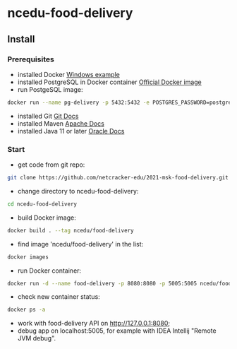 # ncedu-food-delivery
## Install

### Prerequisites
- installed Docker [Windows example](https://docs.docker.com/desktop/windows/install/#install-docker-desktop-on-windows)
- installed PostgreSQL in Docker container [Official Docker image](https://hub.docker.com/_/postgres) 
- run PostgeSQL image:
```bash
docker run --name pg-delivery -p 5432:5432 -e POSTGRES_PASSWORD=postgres -d postgres
```
- installed Git [Git Docs](https://git-scm.com/book/en/v2/Getting-Started-Installing-Git)
- installed Maven [Apache Docs](https://maven.apache.org/install.html) 
- installed Java 11 or later [Oracle Docs](https://www.oracle.com/java/technologies/downloads/#java11)

### Start
- get code from git repo:
```bash
git clone https://github.com/netcracker-edu/2021-msk-food-delivery.git
```
- change directory to ncedu-food-delivery:
```bash
cd ncedu-food-delivery
```
- build Docker image:
```bash
docker build . --tag ncedu/food-delivery
```
- find image 'ncedu/food-delivery' in the list:
```bash
docker images
```
- run Docker container:
```bash
docker run -d --name food-delivery -p 8080:8080 -p 5005:5005 ncedu/food-delivery
```
- check new container status:
```bash
docker ps -a
```
- work with food-delivery API on http://127.0.0.1:8080;
- debug app on localhost:5005, for example with IDEA Intellij "Remote JVM debug".
